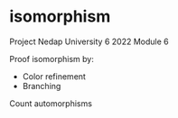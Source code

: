 # isomorphism
Project Nedap University 6 2022 Module 6

Proof isomorphism by:
- Color refinement
- Branching

Count automorphisms
